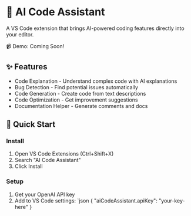 # 🤖 AI Code Assistant

A VS Code extension that brings AI-powered coding features directly into your editor.

📹 Demo: Coming Soon!

## ✨ Features

- Code Explanation - Understand complex code with AI explanations
- Bug Detection - Find potential issues automatically
- Code Generation - Create code from text descriptions
- Code Optimization - Get improvement suggestions
- Documentation Helper - Generate comments and docs

## 🚀 Quick Start

### Install
1. Open VS Code Extensions (Ctrl+Shift+X)
2. Search "AI Code Assistant"
3. Click Install

### Setup
1. Get your OpenAI API key
2. Add to VS Code settings:
`json
{
  "aiCodeAssistant.apiKey": "your-key-here"
}
